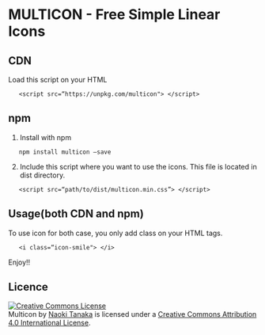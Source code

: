 # MULTICON - Free Simple Linear Icons

<h2>CDN</h2>

Load this script on your HTML

```
   <script src=“https://unpkg.com/multicon"> </script>
```

<h2>npm</h2>

1. Install with npm

```
   npm install multicon —save
```

2. Include this script where you want to use the icons. This file is located in dist directory.

```
   <script src=“path/to/dist/multicon.min.css”> </script>
```

<h2>Usage(both CDN and npm)</h2>

To use icon for both case, you only add class on your HTML tags.

```
   <i class=“icon-smile"> </i>
```

Enjoy!!

<h2>Licence</h2>
<a rel="license" href="http://creativecommons.org/licenses/by/4.0/"><img alt="Creative Commons License" style="border-width:0" src="https://i.creativecommons.org/l/by/4.0/88x31.png" /></a><br /><span xmlns:dct="http://purl.org/dc/terms/" property="dct:title">Multicon</span> by <a xmlns:cc="http://creativecommons.org/ns#" href="https://github.com/NaokiTanaka/multicon/blob/master/README.md" property="cc:attributionName" rel="cc:attributionURL">Naoki Tanaka</a> is licensed under a <a rel="license" href="http://creativecommons.org/licenses/by/4.0/">Creative Commons Attribution 4.0 International License</a>.
